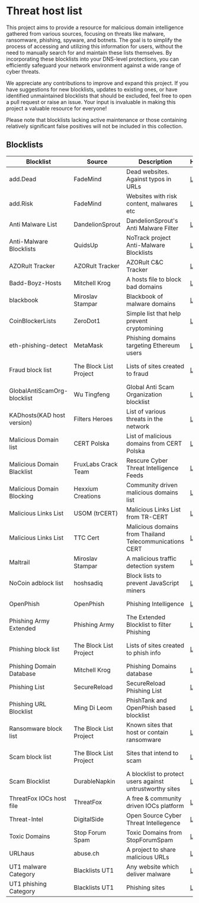 # Threat host list

This project aims to provide a resource for malicious domain intelligence gathered from various sources, focusing on threats like malware, ransomware, phishing, spyware, and botnets. The goal is to simplify the process of accessing and utilizing this information for users, without the need to manually search for and maintain these lists themselves. By incorporating these blocklists into your DNS-level protections, you can efficiently safeguard your network environment against a wide range of cyber threats.

We appreciate any contributions to improve and expand this project. If you have suggestions for new blocklists, updates to existing ones, or have identified unmaintained blocklists that should be excluded, feel free to open a pull request or raise an issue. Your input is invaluable in making this project a valuable resource for everyone!

Please note that blocklists lacking active maintenance or those containing relatively significant false positives will not be included in this collection.

## Blocklists

| Blocklist                   | Source                 | Description                                               | Homepage                            | License                         | Raw                                    |
| --------------------------- | ---------------------- | --------------------------------------------------------- | ----------------------------------- | ------------------------------- | -------------------------------------- |
| add.Dead                    | FadeMind               | Dead websites. Against typos in URLs                      | [Link][hosts.extras]                | GPLv3+                          | [Raw][hosts.extras.add.Dead.raw]       |
| add.Risk                    | FadeMind               | Websites with risk content, malwares etc                  | [Link][hosts.extras]                | GPLv3+                          | [Raw][hosts.extras.add.Risk.raw]       |
| Anti Malware List           | DandelionSprout        | DandelionSprout's Anti Malware Filter                     | [Link][Anti Malware List]           | Dandelicence v1.4               | [Raw][Anti Malware List.raw]           |
| Anti-Malware Blocklists     | QuidsUp                | NoTrack project Anti-Malware Blocklists                   | [Link][NoTrack project]             | GPLv3                           | [Raw][Anti-Malware Blocklists.raw]     |
| AZORult Tracker             | AZORult Tracker        | AZORult C&C Tracker                                       | [Link][AZORult Tracker]             | CC0                             | [Raw][AZORult Tracker.raw]             |
| Badd-Boyz-Hosts             | Mitchell Krog          | A hosts file to block bad domains                         | [Link][Badd-Boyz-Hosts]             | MIT                             | [Raw][Badd-Boyz-Hosts.raw]             |
| blackbook                   | Miroslav Stampar       | Blackbook of malware domains                              | [Link][blackbook]                   | Public Domain                   | [Raw][blackbook.raw]                   |
| CoinBlockerLists            | ZeroDot1               | Simple list that help prevent cryptomining                | [Link][CoinBlockerLists]            | AGPLv3                          | [Raw][CoinBlockerLists.raw]            |
| eth-phishing-detect         | MetaMask               | Phishing domains targeting Ethereum users                 | [Link][eth-phishing-detect]         | DON'T BE A DICK PUBLIC LICENSE  | [Raw][eth-phishing-detect.raw]         |
| Fraud block list            | The Block List Project | Lists of sites created to fraud                           | [Link][The Block List Project]      | The Unlicense license           | [Raw][blocklistproject.fraud.raw]      |
| GlobalAntiScamOrg-blocklist | Wu Tingfeng            | Global Anti Scam Organization blocklist                   | [Link][GlobalAntiScamOrg-blocklist] | BSD-3-Clause                    | [Raw][GlobalAntiScamOrg-blocklist.raw] |
| KADhosts(KAD host version)  | Filters Heroes         | List of various threats in the network                    | [Link][KADhosts]                    | CC BY-SA 4.0                    | [Raw][KADhosts.raw]                    |
| Malicious Domain list       | CERT Polska            | List of malicious domains from CERT Polska                | [Link][CERT Polska]                 |                                 | [Raw][MaliciousDomain.Polska.raw]      |
| Malicious Domain Blacklist  | FruxLabs Crack Team    | Rescure Cyber Threat Intelligence Feeds                   | [Link][Malicious Domain Blacklist]  | Public Domain                   | [Raw][Malicious Domain Blacklist.raw]  |
| Malicious Domain Blocking   | Hexxium Creations      | Community driven malicious domains list                   | [Link][Malicious Domain Blocking]   |                                 | [Raw][Malicious Domain Blocking.raw]   |
| Malicious Links List        | USOM (trCERT)          | Malicious Links List from TR-CERT                         | [Link][Malicious Links List-trCERT] |                                 | [Raw][Malicious Links List-trCERT.raw] |
| Malicious Links List        | TTC Cert               | Malicious domains from Thailand Telecommunications CERT   | [Link][Malicious Links TTC-CERT]    |                                 | [Raw][Malicious Links TTC-CERT.raw]    |
| Maltrail                    | Miroslav Stampar       | A malicious traffic detection system                      | [Link][Maltrail]                    | MIT                             | [Raw][Maltrail.raw]                    |
| NoCoin adblock list         | hoshsadiq              | Block lists to prevent JavaScript miners                  | [Link][NoCoin adblock list]         | MIT                             | [Raw][NoCoin adblock list.raw]         |
| OpenPhish                   | OpenPhish              | Phishing Intelligence                                     | [Link][OpenPhish]                   | All rights reserved             | [Raw][OpenPhish.raw]                   |
| Phishing Army Extended      | Phishing Army          | The Extended Blocklist to filter Phishing                 | [Link][Phishing Army Extended]      | CC BY-NC 4.0                    | [Raw][Phishing Army Extended.raw]      |
| Phishing block list         | The Block List Project | Lists of sites created to phish info                      | [Link][The Block List Project]      | The Unlicense license           | [Raw][blocklistproject.phishing.raw]   |
| Phishing Domain Database    | Mitchell Krog          | Phishing Domains database                                 | [Link][Phishing Domain Database]    | MIT                             | [Raw][Phishing Domain Database.raw]    |
| Phishing List               | SecureReload           | SecureReload Phishing List                                | [Link][SecureReload Phishing List]  |                                 | [Raw][SecureReload Phishing List.raw]  |
| Phishing URL Blocklist      | Ming Di Leom           | PhishTank and OpenPhish based blocklist                   | [Link][Phishing URL Blocklist]      | CC BY-SA 4.0                    | [Raw][Phishing URL Blocklist.raw]      |
| Ransomware block list       | The Block List Project | Known sites that host or contain ransomware               | [Link][The Block List Project]      | The Unlicense license           | [Raw][blocklistproject.ransomware.raw] |
| Scam block list             | The Block List Project | Sites that intend to scam                                 | [Link][The Block List Project]      | The Unlicense license           | [Raw][blocklistproject.scam.raw]       |
| Scam Blocklist              | DurableNapkin          | A blocklist to protect users against untrustworthy sites  | [Link][Scam Blocklist]              | MIT                             | [Raw][Scam Blocklist.raw]              |
| ThreatFox IOCs host file    | ThreatFox              | A free & community driven IOCs platform                   | [Link][ThreatFox]                   | CC0                             | [Raw][ThreatFox.raw]                   |
| Threat-Intel                | DigitalSide            | Open Source Cyber Threat Intellegence                     | [Link][Threat-Intel]                | MIT                             | [Raw][Threat-Intel.raw]                |
| Toxic Domains               | Stop Forum Spam        | Toxic Domains from StopForumSpam                          | [Link][StopForumSpam]               | [Custom][StopForumSpam.license] | [Raw][Toxic Domains.raw]               |
| URLhaus                     | abuse.ch               | A project to share malicious URLs                         | [Link][URLhaus]                     | CC0                             | [Raw][URLhaus.raw]                     |
| UT1 malware Category        | Blacklists UT1         | Any website which deliver malware                         | [Link][Blacklists UT1]              | CC BY-SA 4.0                    | [Raw][UT1.malware.raw]                 |
| UT1 phishing Category       | Blacklists UT1         | Phishing sites                                            | [Link][Blacklists UT1]              | CC BY-SA 4.0                    | [Raw][UT1.phishing.raw]                |

[Anti Malware List]: https://github.com/DandelionSprout/adfilt
[Anti Malware List.raw]: https://github.com/DandelionSprout/adfilt/raw/master/Alternate%20versions%20Anti-Malware%20List/AntiMalwareHosts.txt

[NoTrack project]: https://gitlab.com/quidsup/notrack-blocklists
[Anti-Malware Blocklists.raw]: https://gitlab.com/quidsup/notrack-blocklists/raw/master/notrack-malware.txt

[AZORult Tracker]: https://azorult-tracker.net/
[AZORult Tracker.raw]: https://azorult-tracker.net/api/list/domain?format=plain

[Badd-Boyz-Hosts]: https://github.com/mitchellkrogza/Badd-Boyz-Hosts/
[Badd-Boyz-Hosts.raw]: https://raw.githubusercontent.com/mitchellkrogza/Badd-Boyz-Hosts/master/hosts

[blackbook]: https://github.com/stamparm/blackbook
[blackbook.raw]: https://raw.githubusercontent.com/stamparm/blackbook/master/blackbook.txt

[Blacklists UT1]: https://dsi.ut-capitole.fr/blacklists/index_en.php
[UT1.malware.raw]: https://dsi.ut-capitole.fr/blacklists/download/malware.tar.gz
[UT1.phishing.raw]: https://dsi.ut-capitole.fr/blacklists/download/phishing.tar.gz

[CoinBlockerLists]: https://gitlab.com/ZeroDot1/CoinBlockerLists/
[CoinBlockerLists.raw]: https://gitlab.com/ZeroDot1/CoinBlockerLists/-/raw/master/hosts

[eth-phishing-detect]: https://github.com/MetaMask/eth-phishing-detect/
[eth-phishing-detect.raw]: https://raw.githubusercontent.com/MetaMask/eth-phishing-detect/master/src/hosts.txt

[GlobalAntiScamOrg-blocklist]: https://github.com/elliotwutingfeng/GlobalAntiScamOrg-blocklist
[GlobalAntiScamOrg-blocklist.raw]: https://raw.githubusercontent.com/elliotwutingfeng/GlobalAntiScamOrg-blocklist/main/global-anti-scam-org-scam-urls-pihole.txt

[hosts.extras]: https://github.com/FadeMind/hosts.extras/
[hosts.extras.add.Dead.raw]: https://raw.githubusercontent.com/FadeMind/hosts.extras/master/add.Dead/hosts
[hosts.extras.add.Risk.raw]: https://raw.githubusercontent.com/FadeMind/hosts.extras/master/add.Risk/hosts

[KADhosts]: https://github.com/FiltersHeroes/KADhosts
[KADhosts.raw]: https://raw.githubusercontent.com/FiltersHeroes/KADhosts/master/KADhosts.txt

[CERT Polska]: https://cert.pl/en/posts/2020/03/malicious_domains/
[MaliciousDomain.Polska.raw]: https://hole.cert.pl/domains/domains.txt

[Malicious Domain Blacklist]: https://rescure.me/feeds.html
[Malicious Domain Blacklist.raw]: https://rescure.me/rescure_domain_blacklist.txt

[Malicious Domain Blocking]: https://github.com/HexxiumCreations/threat-list
[Malicious Domain Blocking.raw]: https://raw.githubusercontent.com/HexxiumCreations/threat-list/gh-pages/hosts.txt

[Malicious Links List-trCERT]: https://www.usom.gov.tr/adres
[Malicious Links List-trCERT.raw]: https://www.usom.gov.tr/url-list.txt

[Malicious Links TTC-CERT]: https://github.com/ttc-cert
[Malicious Links TTC-CERT.raw]: https://raw.githubusercontent.com/ttc-cert/TTC-CERT_blocklist_recommended/master/domain_blocklist_recommended.txt

[Maltrail]: https://github.com/stamparm/maltrail/
[Maltrail.raw]: https://raw.githubusercontent.com/stamparm/aux/master/maltrail-malware-domains.txt

[NoCoin adblock list]: https://github.com/hoshsadiq/adblock-nocoin-list
[NoCoin adblock list.raw]: https://raw.githubusercontent.com/hoshsadiq/adblock-nocoin-list/master/hosts.txt

[OpenPhish]: https://openphish.com/
[OpenPhish.raw]: https://openphish.com/feed.txt

[Phishing Army Extended]: https://www.phishing.army/
[Phishing Army Extended.raw]: https://phishing.army/download/phishing_army_blocklist_extended.txt

[Phishing Domain Database]: https://github.com/mitchellkrogza/Phishing.Database
[Phishing Domain Database.raw]: https://raw.githubusercontent.com/mitchellkrogza/Phishing.Database/master/phishing-domains-ACTIVE.txt

[SecureReload Phishing List]: https://securereload.tech/
[SecureReload Phishing List.raw]: https://securereload.tech/Phishing/Lists/Latest/

[Phishing URL Blocklist]: https://gitlab.com/malware-filter/phishing-filter
[Phishing URL Blocklist.raw]: https://malware-filter.gitlab.io/malware-filter/phishing-filter-hosts.txt

[ThreatFox]: https://threatfox.abuse.ch/
[ThreatFox.raw]: https://threatfox.abuse.ch/downloads/hostfile

[Threat-Intel]: https://github.com/davidonzo/Threat-Intel/
[Threat-Intel.raw]: https://osint.digitalside.it/Threat-Intel/lists/latestdomains.txt

[Scam Blocklist]: https://github.com/durablenapkin/scamblocklist
[Scam Blocklist.raw]: https://raw.githubusercontent.com/durablenapkin/scamblocklist/master/hosts.txt

[StopForumSpam]: https://www.stopforumspam.com/
[StopForumSpam.license]: https://www.stopforumspam.com/license
[Toxic Domains.raw]: https://www.stopforumspam.com/downloads/toxic_domains_whole.txt

[URLhaus]: https://urlhaus.abuse.ch/
[URLhaus.raw]: https://urlhaus.abuse.ch/downloads/hostfile/

[The Block List Project]: https://github.com/blocklistproject/Lists/
[blocklistproject.fraud.raw]: https://blocklistproject.github.io/Lists/alt-version/fraud-nl.txt
[blocklistproject.phishing.raw]: https://blocklistproject.github.io/Lists/alt-version/phishing-nl.txt
[blocklistproject.ransomware.raw]: https://blocklistproject.github.io/Lists/alt-version/ransomware-nl.txt
[blocklistproject.scam.raw]: https://blocklistproject.github.io/Lists/alt-version/scam-nl.txt
